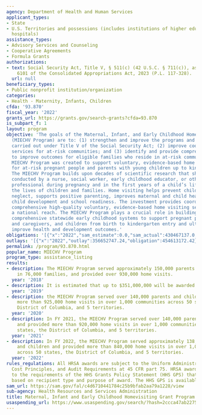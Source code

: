 ```yaml
---
agency: Department of Health and Human Services
applicant_types:
- State
- U.S. Territories and possessions (includes institutions of higher education and
  hospitals)
assistance_types:
- Advisory Services and Counseling
- Cooperative Agreements
- Formula Grants
authorizations:
- text: Social Security Act, Title V, § 511(c) (42 U.S.C. § 711(c)), as amended Section
    6101 of the Consolidated Appropriations Act, 2023 (P.L. 117-328).
  url: null
beneficiary_types:
- Public nonprofit institution/organization
categories:
- Health - Maternity, Infants, Children
cfda: '93.870'
fiscal_year: '2022'
grants_url: https://grants.gov/search-grants?cfda=93.870
is_subpart_f: 1
layout: program
objective: 'The goals of the Maternal, Infant, and Early Childhood Home Visiting Program
  (MIECHV Program) are to: (1) strengthen and improve the programs and activities
  carried out under Title V of the Social Security Act; (2) improve coordination of
  services for at-risk communities; and (3) identify and provide comprehensive services
  to improve outcomes for eligible families who reside in at-risk communities. The
  MIECHV Program was created to support voluntary, evidence-based home visiting services
  for at-risk pregnant people and parents with young children up to kindergarten entry.
  The MIECHV Program builds upon decades of scientific research that shows home visits
  conducted by a nurse, social worker, early childhood educator, or other trained
  professional during pregnancy and in the first years of a child’s life improves
  the lives of children and families. Home visiting helps prevent child abuse and
  neglect, supports positive parenting, improves maternal and child health, and promotes
  child development and school readiness. The investment provides coordinated and
  comprehensive high-quality voluntary, evidence-based home visiting services with
  a national reach. The MIECHV Program plays a crucial role in building high-quality,
  comprehensive statewide early childhood systems to support pregnant people, parents
  and caregivers, and children from birth to kindergarten entry and ultimately, to
  improve health and development outcomes.'
obligations: '[{"x":"2022","sam_estimate":0.0,"sam_actual":430467137.0,"usa_spending_actual":420071428.63},{"x":"2023","sam_estimate":442374008.0,"sam_actual":0.0,"usa_spending_actual":434356681.78},{"x":"2024","sam_estimate":485880000.0,"sam_actual":0.0,"usa_spending_actual":433753024.67}]'
outlays: '[{"x":"2022","outlay":356652747.24,"obligation":454613172.42},{"x":"2023","outlay":59916173.98,"obligation":446757090.0},{"x":"2024","outlay":0.0,"obligation":443980559.0}]'
permalink: /program/93.870.html
popular_name: MIECHV Program
program_type: assistance_listing
results:
- description: The MIECHV Program served approximately 150,000 parents and children
    in 76,000 families, and provided over 930,000 home visits.
  year: '2018'
- description: It is estimated that up to $351,000,000 will be awarded in FY 2019.  In
  year: '2019'
- description: the MIECHV Program served over 140,000 parents and children and provided
    more than 925,000 home visits in over 1,000 communities across 50 states, the
    District of Columbia, and 5 territories.
  year: '2020'
- description: In FY 2021, the MIECHV Program served over 140,000 parents and children
    and provided more than 920,000 home visits in over 1,000 communities across 50
    states, the District of Columbia, and 5 territories.
  year: '2021'
- description: In FY 2022, the MIECHV Program served approximately 138,000 parents
    and children and provided more than 840,000 home visits in over 1,000 counties
    across 50 states, the District of Columbia, and 5 territories.
  year: '2022'
rules_regulations: All HRSA awards are subject to the Uniform Administrative Requirements,
  Cost Principles, and Audit Requirements at 45 CFR part 75. HRSA awards are subject
  to the requirements of the HHS Grants Policy Statement (HHS GPS) that are applicable
  based on recipient type and purpose of award. The HHS GPS is available at http://www.hrsa.gov/grants.
sam_url: https://sam.gov/fal/c4d6710441784c25b9bfab2aa79a1228/view
sub-agency: Health Resources and Services Administration
title: Maternal, Infant and Early Childhood Homevisiting Grant Program
usaspending_url: https://www.usaspending.gov/search/?hash=2ccca47ab227529c0a6adb94f8e3c67a
---
```

